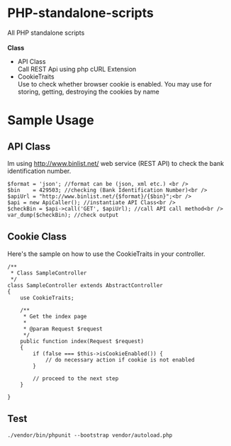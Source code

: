 PHP-standalone-scripts
======================

All PHP standalone scripts
    <br/><br/>
    <strong>Class</strong>
    <ul>
      <li>API Class</li>
         Call REST Api using php cURL Extension
       <li>CookieTraits </li>
         Use to check whether browser cookie is enabled. You may use for storing, getting, destroying the cookies by name
    </ul>
    
Sample Usage
======================
API Class
--------
Im using http://www.binlist.net/ web service (REST API) to check the bank identification number.

    $format = 'json'; //format can be (json, xml etc.) <br />
    $bin    = 429503; //checking (Bank Identification Number)<br />
    $apiUrl = "http://www.binlist.net/{$format}/{$bin}";<br />
    $api = new ApiCaller(); //instantiate API Class<br />
    $checkBin = $api->call('GET', $apiUrl); //call API call method<br />
    var_dump($checkBin); //check output


Cookie Class
----------
Here's the sample on how to use the CookieTraits in your controller. 

    /**
     * Class SampleController
     */
    class SampleController extends AbstractController
    {
        use CookieTraits;
    
        /**
         * Get the index page
         *
         * @param Request $request
         */
        public function index(Request $request)
        {
            if (false === $this->isCookieEnabled()) {
                // do necessary action if cookie is not enabled
            }
            
            // proceed to the next step
        }
        
    }

Test
------
    ./vendor/bin/phpunit --bootstrap vendor/autoload.php
